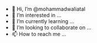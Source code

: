- 👋 Hi, I’m @mohammadwaliatal
- 👀 I’m interested in ...
- 🌱 I’m currently learning ...
- 💞️ I’m looking to collaborate on ...
- 📫 How to reach me ...

<!---
mohammadwaliatal/mohammadwaliatal is a ✨ special ✨ repository because its `README.md` (this file) appears on your GitHub profile.
You can click the Preview link to take a look at your changes.
--->
